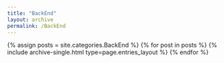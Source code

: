 ```yaml
---
title: "BackEnd"
layout: archive
permalink: /BackEnd
---
```



{% assign posts = site.categories.BackEnd %}
{% for post in posts %} {% include archive-single.html type=page.entries_layout %} {% endfor %}